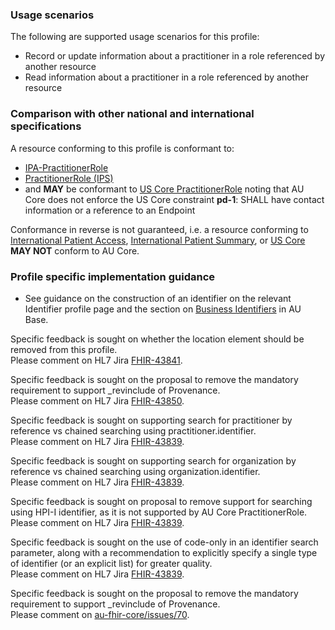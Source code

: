 ### Usage scenarios

The following are supported usage scenarios for this profile:

- Record or update information about a practitioner in a role referenced by another resource
- Read information about a practitioner in a role referenced by another resource


### Comparison with other national and international specifications

A resource conforming to this profile is conformant to:
- [IPA-PractitionerRole](http://hl7.org/fhir/uv/ipa/StructureDefinition-ipa-practitionerrole.html)
- [PractitionerRole (IPS)](http://hl7.org/fhir/uv/ips/StructureDefinition-PractitionerRole-uv-ips.html)
- and **MAY** be conformant to [US Core PractitionerRole](http://hl7.org/fhir/us/core/StructureDefinition/us-core-practitionerrole) noting that AU Core does not enforce the US Core constraint **pd-1**: SHALL have contact information or a reference to an Endpoint

Conformance in reverse is not guaranteed, i.e. a resource conforming to [International Patient Access](https://build.fhir.org/ig/HL7/fhir-ipa), [International Patient Summary](http://build.fhir.org/ig/HL7/fhir-ips), or [US Core](http://hl7.org/fhir/us/core) **MAY NOT** conform to AU Core.


### Profile specific implementation guidance
- See guidance on the construction of an identifier on the relevant Identifier profile page and the section on [Business Identifiers](https://build.fhir.org/ig/hl7au/au-fhir-base/guidance.html#business-identifiers) in AU Base.

<p class="request-for-feedback">Specific feedback is sought on whether the location element should be removed from this profile.<br/>Please comment on HL7 Jira <a href="https://jira.hl7.org/browse/FHIR-43841">FHIR-43841</a>.</p>

<p class="request-for-feedback">Specific feedback is sought on the proposal to remove the mandatory requirement to support _revinclude of Provenance.<br/>Please comment on HL7 Jira <a href="https://jira.hl7.org/browse/FHIR-43850">FHIR-43850</a>.</p>

<p class="request-for-feedback">Specific feedback is sought on supporting search for practitioner by reference vs chained searching using practitioner.identifier.<br/>Please comment on HL7 Jira <a href="https://jira.hl7.org/browse/FHIR-43839">FHIR-43839</a>.</p>

<p class="request-for-feedback">Specific feedback is sought on supporting search for organization by reference vs chained searching using organization.identifier.<br/>Please comment on HL7 Jira <a href="https://jira.hl7.org/browse/FHIR-43839">FHIR-43839</a>.</p>

<p class="request-for-feedback">Specific feedback is sought on proposal to remove support for searching using HPI-I identifier, as it is not supported by AU Core PractitionerRole.<br/>Please comment on HL7 Jira <a href="https://jira.hl7.org/browse/FHIR-43839">FHIR-43839</a>.</p>

<p class="request-for-feedback">Specific feedback is sought on the use of code-only in an identifier search parameter, along with a recommendation to explicitly specify a single type of identifier (or an explicit list) for greater quality.<br/>Please comment on HL7 Jira <a href="https://jira.hl7.org/browse/FHIR-43839">FHIR-43839</a>.</p>

<p class="request-for-feedback">Specific feedback is sought on the proposal to remove the mandatory requirement to support _revinclude of Provenance.<br/>Please comment on <a href="https://github.com/hl7au/au-fhir-core/issues/70">au-fhir-core/issues/70</a>.</p>
